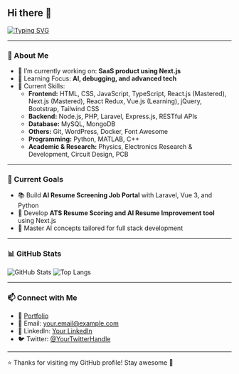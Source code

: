 ## Hi there 👋

[![Typing SVG](https://readme-typing-svg.herokuapp.com?font=Fira+Code&duration=3000&pause=1000&color=00FFB2&center=true&vCenter=true&width=435&lines=I'm+%F0%9F%91%A9%E2%80%8D%F0%9F%92%BB+Your+Name+Here;Full+Stack+Developer;AI+Learner+%7C+Electronics+Enthusiast)](https://git.io/typing-svg)

---

### 🚀 About Me

- 🔭 I’m currently working on: **SaaS product using Next.js**
- 🌱 Learning Focus: **AI, debugging, and advanced tech**
- 💼 Current Skills:
  - **Frontend:** HTML, CSS, JavaScript, TypeScript, React.js (Mastered), Next.js (Mastered), React Redux, Vue.js (Learning), jQuery, Bootstrap, Tailwind CSS
  - **Backend:** Node.js, PHP, Laravel, Express.js, RESTful APIs
  - **Database:** MySQL, MongoDB
  - **Others:** Git, WordPress, Docker, Font Awesome
  - **Programming:** Python, MATLAB, C++
  - **Academic & Research:** Physics, Electronics Research & Development, Circuit Design, PCB

---

### 🎯 Current Goals

- 📚 Build **AI Resume Screening Job Portal** with Laravel, Vue 3, and Python
- 🔧 Develop **ATS Resume Scoring and AI Resume Improvement tool** using Next.js
- 🚀 Master AI concepts tailored for full stack development

---

### 📊 GitHub Stats

![GitHub Stats](https://github-readme-stats.vercel.app/api?username=YourGitHubUsername&show_icons=true&theme=radical)
![Top Langs](https://github-readme-stats.vercel.app/api/top-langs/?username=YourGitHubUsername&layout=compact&theme=radical)

---

### 📫 Connect with Me

- 🔗 [Portfolio](https://your-portfolio-link.com)
- 📧 Email: your.email@example.com
- 💼 LinkedIn: [Your LinkedIn](https://linkedin.com/in/yourprofile)
- 🐦 Twitter: [@YourTwitterHandle](https://twitter.com/YourTwitterHandle)

---

⭐️ Thanks for visiting my GitHub profile! Stay awesome 🚀

